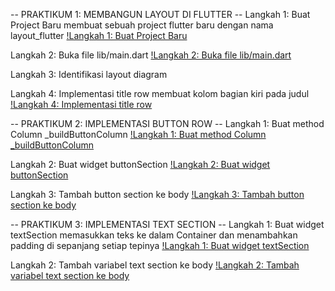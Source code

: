 -- PRAKTIKUM 1: MEMBANGUN LAYOUT DI FLUTTER --
Langkah 1: Buat Project Baru
membuat sebuah project flutter baru dengan nama layout_flutter
[!Langkah 1: Buat Project Baru](images/langkah01.png)

Langkah 2: Buka file lib/main.dart
[!Langkah 2: Buka file lib/main.dart](images/langkah02.png)

Langkah 3: Identifikasi layout diagram

Langkah 4: Implementasi title row
membuat kolom bagian kiri pada judul
[!Langkah 4: Implementasi title row](images/langkah04.png)

-- PRAKTIKUM 2: IMPLEMENTASI BUTTON ROW --
Langkah 1: Buat method Column _buildButtonColumn
[!Langkah 1: Buat method Column _buildButtonColumn](images/prak2-langkah1.png)

Langkah 2: Buat widget buttonSection
[!Langkah 2: Buat widget buttonSection](images/prak2-langkah2.png)

Langkah 3: Tambah button section ke body
[!Langkah 3: Tambah button section ke body](images/prak2-langkah3.png)


-- PRAKTIKUM 3: IMPLEMENTASI TEXT SECTION --
Langkah 1: Buat widget textSection
memasukkan teks ke dalam Container dan menambahkan padding di sepanjang setiap tepinya
[!Langkah 1: Buat widget textSection](images/prak2-langkah1.png)

Langkah 2: Tambah variabel text section ke body
[!Langkah 2: Tambah variabel text section ke body](images/prak3-langkah2.png)




